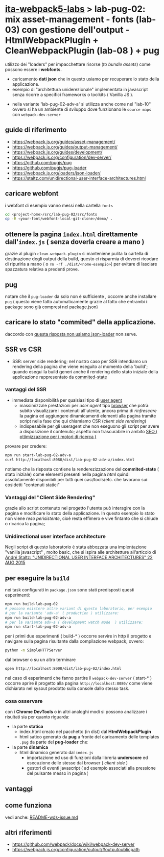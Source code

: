 <!-- 
vedere anche: 
- src/lab-83-pug/README-pug-notes.md
- src/lab-83-pug/README-wds-issue.md
-->
# [ita-webpack5-labs](https://github.com/rondinif/ita-webpack5-labs) > **lab-pug-02**: mix asset-management - fonts (lab-03) con gestione dell'output - HtmlWebpackPlugin + CleanWebpackPlugin (lab-08 ) + pug  
utilizzo dei "loaders" per impacchettare risorse (*to bundle assets*) come possono essere i **webfonts**.
+ caricamento **dati json** che in questo usiamo per recuperare lo stato della applicazione.
+ esempio di "architettura uniderezionale" implementata in javascript senza ricorre a specifici  frameworks o toolkits ( Vanilla JS ). 

- nella variante 'lab-pug-02-adv-a' si utilizza anche come nel "lab-10" ovvero si ha un ambiente di sviluppo dove funzionano le `source maps` con `webpack-dev-server`

## guide di riferimento 
- https://webpack.js.org/guides/asset-management/
- https://webpack.js.org/guides/output-management/
- https://webpack.js.org/guides/development/
- https://webpack.js.org/configuration/dev-server/
- https://github.com/pugjs/pug
- https://github.com/pugjs/pug-loader
- https://webpack.js.org/loaders/json-loader/
- https://staltz.com/unidirectional-user-interface-architectures.html

## caricare webfont
i webfont di esempio <!-- possono essere caricati ad esempio da https://github.com/itgalaxy/webfont/tree/master/demo e --> vanno messi nella cartella `fonts`
``` bash
cd <project-home>/src/lab-pug-02/src/fonts
cp -R <your-font/webfont-local-git-clone>/demo/ .
```
<!-- TODO: descrivere ed integrare con @rondinif/phytojs-webfonts -->

## ottenere la pagina `index.html` direttamente dall'`index.js` ( senza doverla creare a mano )
grazie al plugin `clean-webpack-plugin` si manteniene pulita la cartella di destinazione degli output della build, questo ci risparmia di doverci ricodare di ripurirla a mano ( o `rm -rf ./dist/<nome-esempio>`) per evitare di lasciare spazzatura relativa a predenti prove. 

## pug 
notare che il `pug-loader` da solo non è sufficiente , occorre anche installare `pug` ( questo viene fatto automaticamente grazie al fatto che entrambi i package sono già compresi nel package.json) 


## caricare lo stato "commited" della applicazione.
daccordo con [questa risposta non usiamo ](https://stackoverflow.com/a/49373676)
[json-loader](https://webpack.js.org/loaders/json-loader/) non serve.

## SSR vs CSR 
- SSR: server side rendering; nel nostro caso per SSR intendiamo un rendering della pagina che viene eseguito al momento della 'build'; quando esegui la build generi anche il rendering dello stato iniziale della applicazione rappresentato da [commited-state](https://github.com/rondinif/ita-webpack4-labs/blob/master/src/lab-pug-02/src/store/commited-state.pug) 
### vantaggi del SSR 
- immediata disponibilità per qualsiasi tipo di [user agent](https://it.wikipedia.org/wiki/User_agent) 
    - massimizzale prestazioni per *user agent* tipo [browser](https://it.wikipedia.org/wiki/Browser) che potrà subito visualizzare i contenuti all'utente, ancora prima di *rinfrescare* la pagina ed aggiungere dinamicamenti elementi alla pagina tramite script nella fase che qui chiamiamo CSR (*client side rendering*)
    - indispesabile per gli useragent che non eseguono gli script per avere a disposizione il contenuto; aspetto non trascurabile in ambito [SEO ( ottimizzazione per i motori di ricerca )](https://it.wikipedia.org/wiki/Ottimizzazione_per_i_motori_di_ricerca)

provare per credere: 
 ``` bash 
 npm run start-lab-pug-02-adv-a
 curl http://localhost:8080/dist/lab-pug-02-adv-a/index.html
```
notiamo che la risposta contiene la renderezizzazione del **commited-state** ( stato iniziale) come elementi presenti nella pagina *html* quindi assolutamente disponibili per tutti quei casi/tools/etc. che lavorano sui cosidetti "contenuti statici"

### Vantaggi del "Client Side Rendering" 
grazie allo script contenuto nel progetto l'utente può interagire con la pagina e modificare lo stato della applicazione. In questo esempio lo stato non viene *reso perisistente*, cioè resta effimero e vive fintanto che si chiude o ricarica la pagina; 

### Unidirectional user interface architecture
Negli script di questo laboratorio è stata abbozzata una implentazione "vanilla javascript" , molto basic, che si ispira alle architetture all'articolo di [André Staltz: "UNIDIRECTIONAL USER INTERFACE ARCHITECTURES" 22 AUG 2015](https://staltz.com/unidirectional-user-interface-architectures.html)

## per eseguire la `build`
nei task configurati in `package.json` sono stati predisposti questi esperimenti:
``` bash
npm run build-lab-pug-02
# possono esistere altre variant di qyesto laboratorio, per esempio 
# per la variante 'adv-a' ( production ) utilizzare: 
npm run build-lab-pug-02-adv-a
# per la variante adv-a ( development watch mode  ) utilizzare: 
npm run start-lab-pug-02-adv-a
```

per i primi due esperimenti ( build-* ) occorre servire in http il progetto e navigare sulla pagina risultante dalla compilazione webpack, ovvero:  
``` bash
python -m SimpleHTTPServer 
```

dal browser o su un altro terminare
``` bash
open http://localhost:8000/dist/lab-pug-02/index.html
```

nel caso di esperimenti che fanno partire il `webpack-dev-server` ( start-* ) occorre aprire il progetto alla pagina `http://localhost:8080/` come viene dichiarato nel sysout prodotto sulla console dallo stesso task.

### cosa osservare
con i **Chrome DevTools** o in altri analoghi modi si possono analizzare i risultati sia per quanto riguarda: 
- la parte **statica** 
    - index.html creato nel pacchetto (in dist) dal **HtmlWebpackPlugin** 
    - html satico generato da **pug** a fronte del caricamento delle templates `.pug` da parte del **pug-loader**
che:
- la parte **dinamica**
    - html dinamico generato dal `index.js`
        - importazione ed uso di funzioni dalla libreria **underscore** ed esecuzione delle stesse dal browser ( *client side* )
        - gestori di eventi javascript ( ad esempio associati alla pressione del pulsante messo in pagina ) 


## vantaggi

## come funziona
vedi anche: 
[README-wds-issue.md](./README-wds-issue.md)

## altri riferimenti 
- https://github.com/webpack/docs/wiki/webpack-dev-server
- https://webpack.js.org/configuration/output/#outputpublicpath
